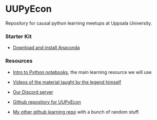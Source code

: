 # UUPyEcon
Repository for causal python learning meetups at Uppsala University.

### Starter Kit

* [Download and install Anaconda](https://www.anaconda.com/products/individual#Downloads)


### Resources

* [Intro to Python notebooks](https://github.com/ipeirotis/introduction-to-python/tree/master/notes), the main learning resource we will use

* [Videos of the material taught by the legend himself](https://youtube.com/playlist?list=PLqAPn_b_yx0TBDqe5-AMSed6sYzMj9qkN)

* [Our Discord server](https://discord.gg/HE2rXb4xYq)

* [Github repository for UUPyEcon](https://github.com/websitenotavailable/UUPyEcon)

* [My other github learning repo](https://github.com/websitenotavailable/learning) with a bunch of random stuff.
